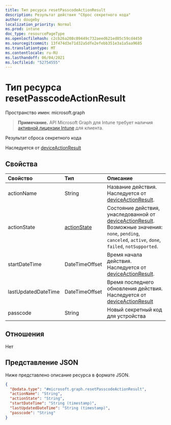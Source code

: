 ```yaml
---
title: Тип ресурса resetPasscodeActionResult
description: Результат действия "Сброс секретного кода"
author: dougeby
localization_priority: Normal
ms.prod: intune
doc_type: resourcePageType
ms.openlocfilehash: c2cb26a208c09449c732aeed621ed05c59cd4450
ms.sourcegitcommit: 13f474d3e71d32a5dfe2efebb351e3a1a5aa9685
ms.translationtype: MT
ms.contentlocale: ru-RU
ms.lasthandoff: 06/04/2021
ms.locfileid: "52754555"
---
```

# <a name="resetpasscodeactionresult-resource-type"></a>Тип ресурса resetPasscodeActionResult

Пространство имен: microsoft.graph

> **Примечание.** API Microsoft Graph для Intune требует наличия [активной лицензии Intune](https://go.microsoft.com/fwlink/?linkid=839381) для клиента.

Результат сброса секретного кода


Наследуется от [deviceActionResult](../resources/intune-devices-deviceactionresult.md)

## <a name="properties"></a>Свойства
|Свойство|Тип|Описание|
|:---|:---|:---|
|actionName|String|Название действия. Наследуется от [deviceActionResult](../resources/intune-devices-deviceactionresult.md).|
|actionState|[actionState](../resources/intune-devices-actionstate.md)|Состояние действия, унаследованной от [deviceActionResult](../resources/intune-devices-deviceactionresult.md). Возможные значения: `none`, `pending`, `canceled`, `active`, `done`, `failed`, `notSupported`.|
|startDateTime|DateTimeOffset|Время начала действия. Наследуется от [deviceActionResult](../resources/intune-devices-deviceactionresult.md).|
|lastUpdatedDateTime|DateTimeOffset|Время последнего обновления действия. Наследуется от [deviceActionResult](../resources/intune-devices-deviceactionresult.md)|
|passcode|String|Новый секретный код для устройства |

## <a name="relationships"></a>Отношения
Нет

## <a name="json-representation"></a>Представление JSON
Ниже представлено описание ресурса в формате JSON.
<!-- {
  "blockType": "resource",
  "@odata.type": "microsoft.graph.resetPasscodeActionResult"
}
-->
``` json
{
  "@odata.type": "#microsoft.graph.resetPasscodeActionResult",
  "actionName": "String",
  "actionState": "String",
  "startDateTime": "String (timestamp)",
  "lastUpdatedDateTime": "String (timestamp)",
  "passcode": "String"
}
```




